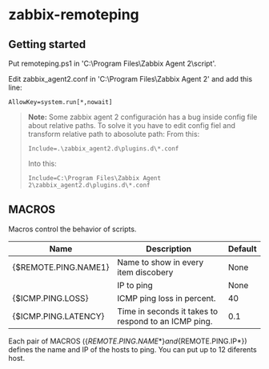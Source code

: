 # zabbix-remoteping

## Getting started
 
Put remoteping.ps1 in 'C:\Program Files\Zabbix Agent 2\script\'.

Edit zabbix_agent2.conf in 'C:\Program Files\Zabbix Agent 2\' and add this line:
```
AllowKey=system.run[*,nowait]
```

> **Note:** Some zabbix agent 2 configuración has a bug inside config file about relative paths. To solve it you have to edit config fiel and transform relative path to abosolute path:
> From this:
>```
>Include=.\zabbix_agent2.d\plugins.d\*.conf
>```
> Into this:
>```
>Include=C:\Program Files\Zabbix Agent 2\zabbix_agent2.d\plugins.d\*.conf
>```

## MACROS

Macros control the behavior of scripts.

|Name|Description|Default|
|--------------|--------------|--------------|
|{$REMOTE.PING.NAME1}|Name to show in every item discobery|None
||IP to ping|None|
|{$ICMP.PING.LOSS}|ICMP ping loss in percent.|40|
|{$ICMP.PING.LATENCY}|Time in seconds it takes to respond to an ICMP ping.|0.1|

Each pair of MACROS (\{$REMOTE.PING.NAME*\} and \{$REMOTE.PING.IP*\}) defines the name and IP of the hosts to ping. You can put up to 12 diferents host.
